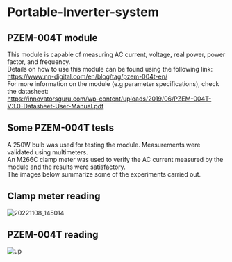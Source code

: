 # Portable-Inverter-system  

## PZEM-004T module  
This module is capable of measuring AC current, voltage, real power, power factor, and frequency.  
Details on how to use this module can be found using the following link: https://www.nn-digital.com/en/blog/tag/pzem-004t-en/  
For more information on the module (e.g parameter specifications), check the datasheet:  
https://innovatorsguru.com/wp-content/uploads/2019/06/PZEM-004T-V3.0-Datasheet-User-Manual.pdf  

## Some PZEM-004T tests  
A 250W bulb was used for testing the module. Measurements were validated using multimeters.   
An M266C clamp meter was used to verify the AC current measured by the module and the results were satisfactory.   
The images below summarize some of the experiments carried out.  

## Clamp meter reading  
![20221108_145014](https://user-images.githubusercontent.com/46250887/200606978-ec9ad4ff-383a-4403-84b7-8deb8e5aa558.jpg)  

## PZEM-004T reading  
![up](https://user-images.githubusercontent.com/46250887/200607558-3f0603e9-829e-4ac6-b11f-cf6b9b495a2e.jpg)  


